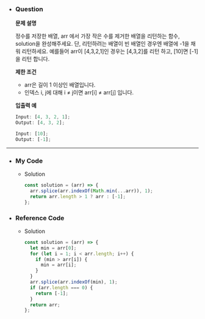 - ### Question

  **문제 설명**

  정수를 저장한 배열, arr 에서 가장 작은 수를 제거한 배열을 리턴하는 함수, solution을 완성해주세요. 단, 리턴하려는 배열이 빈 배열인 경우엔 배열에 -1을 채워 리턴하세요. 예를들어 arr이 [4,3,2,1]인 경우는 [4,3,2]를 리턴 하고, [10]면 [-1]을 리턴 합니다.

  **제한 조건**

  - arr은 길이 1 이상인 배열입니다.
  - 인덱스 i, j에 대해 i ≠ j이면 arr[i] ≠ arr[j] 입니다.

  **입출력 예**

  ```jsx
  Input: [4, 3, 2, 1];
  Output: [4, 3, 2];
  ```

  ```jsx
  Input: [10];
  Output: [-1];
  ```

---

- ### My Code

  - Solution

    ```jsx
    const solution = (arr) => {
      arr.splice(arr.indexOf(Math.min(...arr)), 1);
      return arr.length > 1 ? arr : [-1];
    };
    ```

- ### Reference Code

  - Solution

    ```jsx
    const solution = (arr) => {
      let min = arr[0];
      for (let i = 1; i < arr.length; i++) {
        if (min > arr[i]) {
          min = arr[i];
        }
      }
      arr.splice(arr.indexOf(min), 1);
      if (arr.length === 0) {
        return [-1];
      }
      return arr;
    };
    ```
